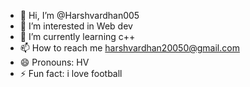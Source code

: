 - 👋 Hi, I’m @Harshvardhan005
- 👀 I’m interested in Web dev
- 🌱 I’m currently learning c++
- 📫 How to reach me harshvardhan20050@gmail.com
- 😄 Pronouns: HV
- ⚡ Fun fact: i love football

<!---
Harshvardhan005/Harshvardhan005 is a ✨ special ✨ repository because its `README.md` (this file) appears on your GitHub profile.
You can click the Preview link to take a look at your changes.
--->
